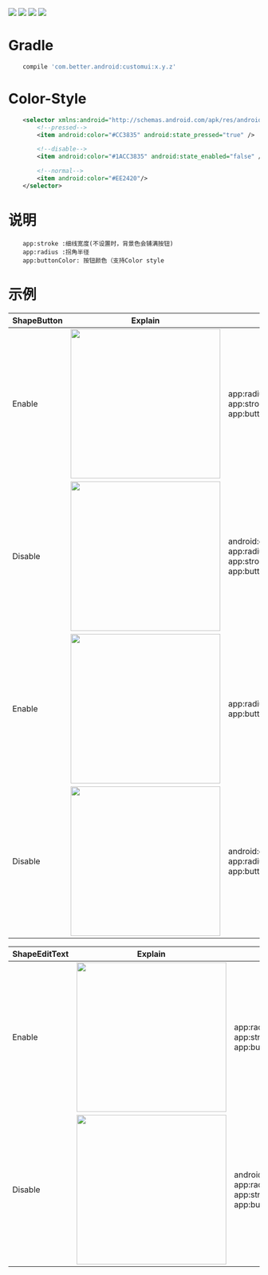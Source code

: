 [![](https://img.shields.io/badge/moven%20center-1.2.5-brightgreen.svg?style=flat)](https://bintray.com/betterliang/Android/customui)
![](https://img.shields.io/badge/minSdk-15-blue.svg)
[![](https://img.shields.io/github/stars/lianghuiyong/CustomUI.svg)](https://github.com/lianghuiyong/CustomUI/stargazers)
[![](https://img.shields.io/github/forks/lianghuiyong/CustomUI.svg)](https://github.com/lianghuiyong/CustomUI/network)

# Gradle
```gradle
    compile 'com.better.android:customui:x.y.z'
```

# Color-Style
```xml
    <selector xmlns:android="http://schemas.android.com/apk/res/android">
        <!--pressed-->
        <item android:color="#CC3835" android:state_pressed="true" />

        <!--disable-->
        <item android:color="#1ACC3835" android:state_enabled="false" />

        <!--normal-->
        <item android:color="#EE2420"/>
    </selector>
```

# 说明
```
    app:stroke :细线宽度(不设置时，背景色会铺满按钮)
    app:radius :拐角半径
    app:buttonColor: 按钮颜色（支持Color style
```

# 示例
ShapeButton | Explain | Sample
--- | --- | ---
Enable   | <div><img src="http://oeqej1j2m.bkt.clouddn.com/ShapeButton_2_05.gif" width="300"></div>| app:radius="1.5dp" <br>  app:stroke="0.2dp"  <br>  app:buttonColor="@color/green"
Disable  | <div><img src="http://oeqej1j2m.bkt.clouddn.com/ShapeButton_2_06.gif" width="300"></div>| android:enabled="false"  <br>  app:radius="1.5dp" <br>  app:stroke="0.2dp"  <br>  app:buttonColor="@color/green"
Enable   | <div><img src="http://oeqej1j2m.bkt.clouddn.com/ShapeButton_2_07.gif" width="300"></div>| app:radius="1.5dp"  <br>  app:buttonColor="@color/green"
Disable  | <div><img src="http://oeqej1j2m.bkt.clouddn.com/ShapeButton_2_08.gif" width="300"></div>| android:enabled="false"  <br>  app:radius="1.5dp" <br>  app:buttonColor="@color/green"

ShapeEditText | Explain | Sample
--- | --- | ---
Enable   | <div><img src="http://oeqej1j2m.bkt.clouddn.com/ShapeEditText_2_13.gif" width="300"></div>| app:radius="1.5dp" <br>  app:stroke="0.2dp"  <br>  app:buttonColor="@color/green"
Disable  | <div><img src="http://oeqej1j2m.bkt.clouddn.com/ShapeEditText_2_14.gif" width="300"></div>| android:enabled="false"  <br> app:radius="1.5dp" <br>  app:stroke="0.2dp"  <br> app:buttonColor="@color/green"